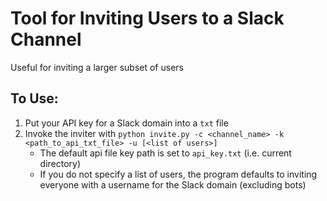 # Tool for Inviting Users to a Slack Channel
Useful for inviting a larger subset of users

## To Use:
1. Put your API key for a Slack domain into a `txt` file
2. Invoke the inviter with `python invite.py -c <channel_name> -k <path_to_api_txt_file> -u [<list of users>]`
    * The default api file key path is set to `api_key.txt` (i.e. current directory)
    * If you do not specify a list of users, the program defaults to inviting everyone with a username for the Slack domain (excluding bots)

